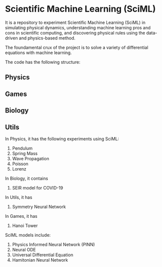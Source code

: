 # Scientific Machine Learning (SciML)

It is a repository to experiment Scientific Machine Learning (SciML) in simulating physical dynamics, understanding machine learning pros and cons in scientific computing, and discovering physical rules using the data-driven and physics-based method.

The foundamental crux of the project is to solve a variety of differential equations with machine learning.


The code has the following structure:

## Physics
## Games
## Biology
## Utils

In Physics, it has the following experiments using SciML:

1. Pendulum
2. Spring Mass
3. Wave Propagation
4. Poisson
5. Lorenz

In Biology, it contains

1. SEIR model for COVID-19

In Utils, it has

1. Symmetry Neural Network

In Games, it has

1. Hanoi Tower


SciML models include:

1. Physics Informed Neural Network (PINN)
2. Neural ODE
3. Universal Differential Equation
4. Hamitonian Neural Network
